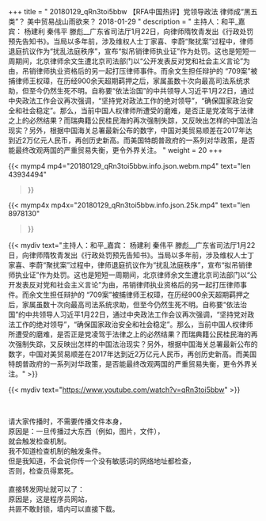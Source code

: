 +++
title = " 20180129_qRn3toi5bbw 【RFA中国热评】党领导政法 律师成“黑五类”？ 美中贸易战山雨欲来？ 2018-01-29 "
description = " 主持人：和平_嘉宾： 杨建利 秦伟平 滕彪__广东省司法厅1月22日，向律师隋牧青发出《行政处罚预先告知书》。当局以多年前，涉及维权人士丁家喜、李蔚“聚扰案”过程中，律师退庭抗议作为“扰乱法庭秩序”，宣布“拟吊销律师执业证”作为处罚。这也是短短一周期间，北京律师余文生遭北京司法部门以“公开发表反对党和社会主义言论”为由，吊销律师执业资格后的另一起打压律师事件。而余文生担任辩护的 “709案”被捕律师王权璋，在历经900余天超期羁押之后，家属虽数十次向最高司法系统求助，但至今仍然生死不明。自称要“依法治国”的中共领导人习近平1月22日，通过中央政法工作会议再次强调，“坚持党对政法工作的绝对领导”，“确保国家政治安全和社会稳定”。那么，当前中国人权律师所遭受的磨难，是否正是党凌驾于法律之上的必然结果？而瑞典籍公民桂民海的再次强制失踪，又反映出怎样的中国法治现实？另外，根据中国海关总署最新公布的数字，中国对美贸易顺差在2017年达到近2万亿元人民币，再创历史新高。而美国特朗普政府的一系列对华政策，是否能最终改观两国的严重贸易失衡，更令外界关注。 "
weight = 20
+++

{{< mymp4 mp4="20180129_qRn3toi5bbw.info.json.webm.mp4" 
text="len 43934494"
>}}

{{< mymp4x  mp4x="20180129_qRn3toi5bbw.info.json.25k.mp4"
text="len 8978130"
>}}


{{< mydiv text="主持人：和平_嘉宾： 杨建利 秦伟平 滕彪__广东省司法厅1月22日，向律师隋牧青发出《行政处罚预先告知书》。当局以多年前，涉及维权人士丁家喜、李蔚“聚扰案”过程中，律师退庭抗议作为“扰乱法庭秩序”，宣布“拟吊销律师执业证”作为处罚。这也是短短一周期间，北京律师余文生遭北京司法部门以“公开发表反对党和社会主义言论”为由，吊销律师执业资格后的另一起打压律师事件。而余文生担任辩护的 “709案”被捕律师王权璋，在历经900余天超期羁押之后，家属虽数十次向最高司法系统求助，但至今仍然生死不明。自称要“依法治国”的中共领导人习近平1月22日，通过中央政法工作会议再次强调，“坚持党对政法工作的绝对领导”，“确保国家政治安全和社会稳定”。那么，当前中国人权律师所遭受的磨难，是否正是党凌驾于法律之上的必然结果？而瑞典籍公民桂民海的再次强制失踪，又反映出怎样的中国法治现实？另外，根据中国海关总署最新公布的数字，中国对美贸易顺差在2017年达到近2万亿元人民币，再创历史新高。而美国特朗普政府的一系列对华政策，是否能最终改观两国的严重贸易失衡，更令外界关注。" >}}
<br>

{{< mydiv text="https://www.youtube.com/watch?v=qRn3toi5bbw" >}}


<br>

请大家传播时，不需要传播文件本身，<br>
原因是：一旦传播过大东西（例如，图片，文件），<br>
就会触发检查机制。<br>
我不知道检查机制的触发条件。<br>
但是我知道，不会说你传一个没有敏感词的网络地址都检查，<br>
否则，检查员得累死。<br><br>
直接转发网址就可以了：<br>
原因是，这是程序员网站，<br>
共匪不敢封锁，墙内可以直接下载。


